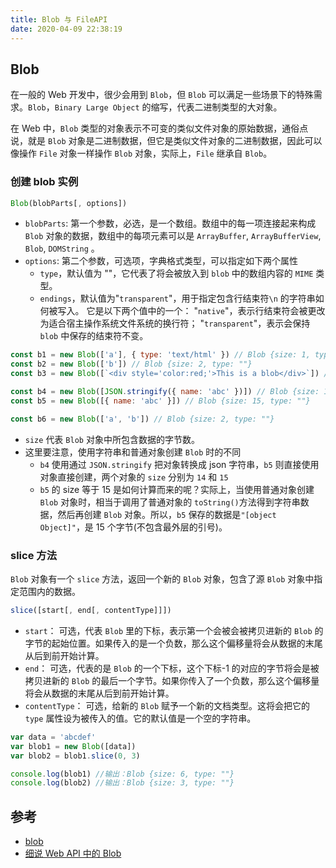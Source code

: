 ```yaml
---
title: Blob 与 FileAPI
date: 2020-04-09 22:38:19
---
```


## Blob

在一般的 Web 开发中，很少会用到 `Blob`，但 `Blob` 可以满足一些场景下的特殊需求。`Blob`，`Binary Large Object` 的缩写，代表二进制类型的大对象。

在 Web 中，`Blob` 类型的对象表示不可变的类似文件对象的原始数据，通俗点说，就是 `Blob` 对象是二进制数据，但它是类似文件对象的二进制数据，因此可以像操作 `File` 对象一样操作 `Blob` 对象，实际上，`File` 继承自 `Blob`。

### 创建 blob 实例

```js
Blob(blobParts[, options])
```

- `blobParts`: 第一个参数，必选，是一个数组。数组中的每一项连接起来构成 `Blob` 对象的数据，数组中的每项元素可以是 `ArrayBuffer`, `ArrayBufferView`, `Blob`, `DOMString` 。
- `options`: 第二个参数，可选项，字典格式类型，可以指定如下两个属性
  - `type`，默认值为 ""，它代表了将会被放入到 `blob` 中的数组内容的 `MIME` 类型。
  - `endings`，默认值为"`transparent`"，用于指定包含行结束符`\n` 的字符串如何被写入。 它是以下两个值中的一个： "`native`"，表示行结束符会被更改为适合宿主操作系统文件系统的换行符； "`transparent`"，表示会保持 `blob` 中保存的结束符不变。

```js
const b1 = new Blob(['a'], { type: 'text/html' }) // Blob {size: 1, type: "text/html"}
const b2 = new Blob(['b']) // Blob {size: 2, type: ""}
const b3 = new Blob([`<div style='color:red;'>This is a blob</div>`]) // Blob {size: 44, type: ""}

const b4 = new Blob([JSON.stringify({ name: 'abc' })]) // Blob {size: 14, type: ""}
const b5 = new Blob([{ name: 'abc' }]) // Blob {size: 15, type: ""}

const b6 = new Blob(['a', 'b']) // Blob {size: 2, type: ""}
```

- `size` 代表 `Blob` 对象中所包含数据的字节数。
- 这里要注意，使用字符串和普通对象创建 `Blob` 时的不同
  - `b4` 使用通过 `JSON.stringify` 把对象转换成 json 字符串，`b5` 则直接使用对象直接创建，两个对象的 `size` 分别为 `14` 和 `15`
  - `b5` 的 size 等于 15 是如何计算而来的呢？实际上，当使用普通对象创建 `Blob` 对象时，相当于调用了普通对象的 `toString()`方法得到字符串数据，然后再创建 `Blob` 对象。所以，`b5` 保存的数据是`"[object Object]"`，是 15 个字节(不包含最外层的引号)。

### slice 方法

`Blob` 对象有一个 `slice` 方法，返回一个新的 `Blob` 对象，包含了源 `Blob` 对象中指定范围内的数据。

```js
slice([start[, end[, contentType]]])
```

- `start`： 可选，代表 `Blob` 里的下标，表示第一个会被会被拷贝进新的 `Blob` 的字节的起始位置。如果传入的是一个负数，那么这个偏移量将会从数据的末尾从后到前开始计算。
- `end`： 可选，代表的是 `Blob` 的一个下标，这个下标-1 的对应的字节将会是被拷贝进新的 `Blob` 的最后一个字节。如果你传入了一个负数，那么这个偏移量将会从数据的末尾从后到前开始计算。
- `contentType`： 可选，给新的 `Blob` 赋予一个新的文档类型。这将会把它的 `type` 属性设为被传入的值。它的默认值是一个空的字符串。

```js
var data = 'abcdef'
var blob1 = new Blob([data])
var blob2 = blob1.slice(0, 3)

console.log(blob1) //输出：Blob {size: 6, type: ""}
console.log(blob2) //输出：Blob {size: 3, type: ""}
```

## 参考

- [blob](https://developer.mozilla.org/zh-CN/docs/Web/API/Blob)
- [细说 Web API 中的 Blob](https://juejin.im/post/59e35d0e6fb9a045030f1f35)
